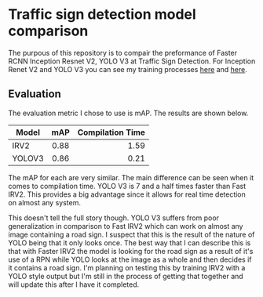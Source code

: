 # Traffic sign detection model comparison
The purpous of this repository is to compair the preformance of Faster RCNN Inception Resnet V2, YOLO V3 at Traffic Sign Detection.
For Inception Renet V2 and YOLO V3 you can see my training processes [here](https://github.com/dokeefemain/Traffic_sign_detection_Faster_RCNN) and [here](https://github.com/dokeefemain/YOLOV3).

## Evaluation
The evaluation metric I chose to use is mAP. The results are shown below.

| Model  |   mAP    | Compilation Time |
|--------|:--------:|-----------------:|
| IRV2   |   0.88   |             1.59 |
| YOLOV3 |   0.86   |             0.21 |

The mAP for each are very similar. The main difference can be seen when it comes to compilation time. YOLO V3 is 7 and a half times faster than Fast IRV2. This provides a big advantage since it allows for real time detection on almost any system.

This doesn't tell the full story though. YOLO V3 suffers from poor generalization in comparison to Fast IRV2 which can work on almost any image containing a road sign. I suspect that this is the result of the nature of YOLO being that it only looks once.
The best way that I can describe this is that with Faster IRV2 the model is looking for the road sign as a result of it's use of a RPN while YOLO looks at the image as a whole and then decides if it contains a road sign. 
I'm planning on testing this by training IRV2 with a YOLO style output but I'm still in the process of getting that together and will update this after I have it completed. 
